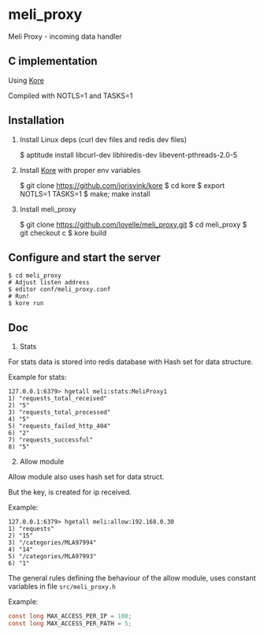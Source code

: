meli_proxy
===
Meli Proxy - incoming data handler

C implementation
---

Using [Kore](https://github.com/jorisvink/kore)

Compiled with NOTLS=1 and TASKS=1


Installation
----

1. Install Linux deps (curl dev files and redis dev files)

	$ aptitude install libcurl-dev libhiredis-dev libevent-pthreads-2.0-5

2. Install [Kore](https://github.com/jorisvink/kore#building-kore) with proper env variables

	$ git clone https://github.com/jorisvink/kore
	$ cd kore
	$ export NOTLS=1 TASKS=1
	$ make; make install

3. Install meli_proxy

	$ git clone https://github.com/lovelle/meli_proxy.git
	$ cd meli_proxy
	$ git checkout c
	$ kore build

Configure and start the server
----
    $ cd meli_proxy
    # Adjust listen address
    $ editor conf/meli_proxy.conf
    # Run!
    $ kore run

Doc
----

1. Stats

For stats data is stored into redis database with Hash set for data structure.

Example for stats:

```
127.0.0.1:6379> hgetall meli:stats:MeliProxy1
1) "requests_total_received"
2) "5"
3) "requests_total_processed"
4) "5"
5) "requests_failed_http_404"
6) "2"
7) "requests_successful"
8) "5"
```


2. Allow module

Allow module also uses hash set for data struct.

But the key, is created for ip received.

Example:

```
127.0.0.1:6379> hgetall meli:allow:192.168.0.30
1) "requests"
2) "15"
3) "/categories/MLA97994"
4) "14"
5) "/categories/MLA97993"
6) "1"

```

The general rules defining the behaviour of the allow module,
uses constant variables in file `src/meli_proxy.h`

Example:
```c
const long MAX_ACCESS_PER_IP = 100;
const long MAX_ACCESS_PER_PATH = 5;
```
